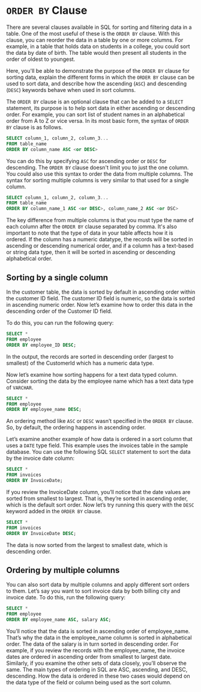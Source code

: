 # `ORDER BY` Clause

There are several clauses available in SQL for sorting and filtering data in a table. One of the most useful of these is the `ORDER BY` clause. With this clause, you can reorder the data in a table by one or more columns. For example, in a table that holds data on students in a college, you could sort the data by date of birth. The table would then present all students in the order of oldest to youngest. 

Here, you'll be able to demonstrate the purpose of the `ORDER BY` clause for sorting data, explain the different forms in which the `ORDER BY` clause can be used to sort data, and describe how the ascending (`ASC`) and descending (`DESC`) keywords behave when used in sort columns.

The `ORDER BY` clause is an optional clause that can be added to a `SELECT` statement, its purpose is to help sort data in either ascending or descending order. For example, you can sort list of student names in an alphabetical order from A to Z or vice versa. In its most basic form, the syntax of `ORDER BY` clause is as follows.


```sql
SELECT column_1, column_2, column_3...
FROM table_name
ORDER BY column_name ASC <or DESC>

```

You can do this by specifying `ASC` for ascending order or `DESC` for descending. The `ORDER BY` clause doesn't limit you to just the one column. You could also use this syntax to order the data from multiple columns. The syntax for sorting multiple columns is very similar to that used for a single column.


```sql
SELECT column_1, column_2, column_3...
FROM table_name
ORDER BY column_name_1 ASC <or DESC>, column_name_2 ASC <or DSC>

```

The key difference from multiple columns is that you must type the name of each column after the `ORDER BY` clause separated by comma. It's also important to note that the type of data in your table affects how it is ordered. If the column has a numeric datatype, the records will be sorted in ascending or descending numerical order, and if a column has a text-based or string data type, then it will be sorted in ascending or descending alphabetical order.


## Sorting by a single column

In the customer table, the data is sorted by default in ascending order within the customer ID field. The customer ID field is numeric, so the data is sorted in ascending numeric order. Now let’s examine how to order this data in the descending order of the Customer ID field. 

To do this, you can run the following query:


```sql
SELECT * 
FROM employee
ORDER BY employee_ID DESC; 

```

In the output, the records are sorted in descending order (largest to smallest) of the CustomerId which has a numeric data type.

Now let’s examine how sorting happens for a text data typed column. Consider sorting the data by the employee name which has a text data type of `VARCHAR`.


```sql
SELECT *
FROM employee
ORDER BY employee_name DESC;

```

An ordering method like `ASC` or `DESC` wasn’t specified in the `ORDER BY` clause. So, by default, the ordering happens in ascending order.

Let’s examine another example of how data is ordered in a sort column that uses a `DATE` type field. This example uses the invoices table in the sample database. You can use the following SQL `SELECT` statement to sort the data by the invoice date column:


```sql
SELECT * 
FROM invoices 
ORDER BY InvoiceDate;

```

If you review the InvoiceDate column, you’ll notice that the date values are sorted from smallest to largest. That is, they’re sorted in ascending order, which is the default sort order. Now let’s try running this query with the `DESC` keyword added in the `ORDER BY` clause.


```sql
SELECT * 
FROM invoices 
ORDER BY InvoiceDate DESC;

```

The data is now sorted from the largest to smallest date, which is descending order.


## Ordering by multiple columns

You can also sort data by multiple columns and apply different sort orders to them. Let’s say you want to sort invoice data by both billing city and invoice date. To do this, run the following query:

```sql
SELECT *
FROM employee
ORDER BY employee_name ASC, salary ASC; 

```

You’ll notice that the data is sorted in ascending order of employee_name. That’s why the data in the employee_name column is sorted in alphabetical order. The data of the salary is in turn sorted in descending order. For example, if you review the records with the employee_name, the invoice dates are ordered in ascending order from smallest to largest date. Similarly, if you examine the other sets of data closely, you’ll observe the same. The main types of ordering in SQL are ASC, ascending, and DESC, descending. How the data is ordered in these two cases would depend on the data type of the field or column being used as the sort column.

